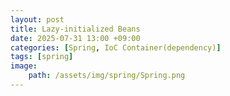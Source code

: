 ```yaml
---
layout: post
title: Lazy-initialized Beans
date: 2025-07-31 13:00 +09:00
categories: [Spring, IoC Container(dependency)]
tags: [spring]
image:
    path: /assets/img/spring/Spring.png
---
```


## 